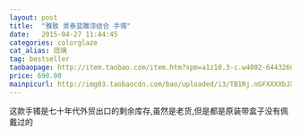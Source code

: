 ```yaml
---
layout: post
title:  "雅致 景泰蓝雕漆结合 手镯"
date:   2015-04-27 11:44:45
categories: colorglaze
cat_alias: 琉璃
tag: bestseller
taobaopage: http://item.taobao.com/item.htm?spm=a1z10.3-c.w4002-644326015.53.TYGNjc&id=42645237451
price: 698.00
mainpicurl: http://img03.taobaocdn.com/bao/uploaded/i3/TB1Rj.nGFXXXXbJXVXXXXXXXXXX_!!0-item_pic.jpg
---
```


这款手镯是七十年代外贸出口的剩余库存,虽然是老货,但是都是原装带盒子没有佩戴过的